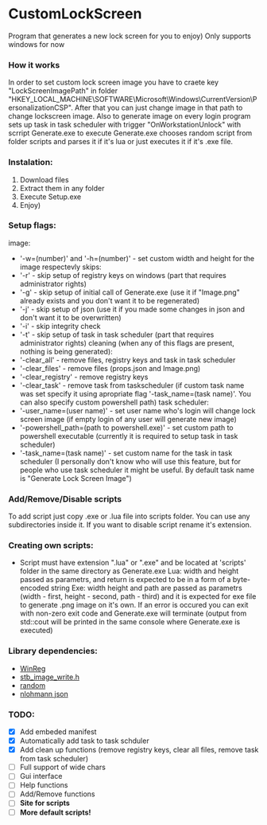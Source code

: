 # CustomLockScreen
 Program that generates a new lock screen for you to enjoy)
 Only supports windows for now

 ### How it works
 In order to set custom lock screen image you have to craete key "LockScreenImagePath" in folder "HKEY_LOCAL_MACHINE\SOFTWARE\Microsoft\Windows\CurrentVersion\PersonalizationCSP". After that you can just change image in that path to change lockscreen image.
 Also to generate image on every login program sets up task in task scheduler with trigger "OnWorkstationUnlock" with scrript Generate.exe to execute
 Generate.exe chooses random script from folder scripts and parses it if it's lua or just executes it if it's .exe file.

 ### Instalation:
 1. Download files
 2. Extract them in any folder
 3. Execute Setup.exe
 4. Enjoy)

 ### Setup flags:
 image:
 - '-w=(number)' and '-h=(number)' - set custom width and height for the image respectevly
 skips:
 - '-r' - skip setup of registry keys on windows (part that requires administrator rights)
 - '-g' - skip setup of initial call of Generate.exe (use it if "Image.png" already exists and you don't want it to be regenerated)
 - '-j' - skip setup of json (use it if you made some changes in json and don't want it to be overwritten)
 - '-i' - skip integrity check
 - '-t' - skip setup of task in task scheduler (part that requires administrator rights)
 cleaning (when any of this flags are present, nothing is being generated):
 - '-clear_all' - remove files, registry keys and task in task scheduler
 - '-clear_files' - remove files (props.json and Image.png)
 - '-clear_registry' - remove registry keys
 - '-clear_task' - remove task from taskscheduler (if custom task name was set specify it using apropriate flag '-task_name=(task name)'. You can also specify custom powershell path)
 task scheduler:
 - '-user_name=(user name)' - set user name who's login will change lock screen image (if empty login of any user will generate new image)
 - '-powershell_path=(path to powershell.exe)' - set custom path to powershell executable (currently it is required to setup task in task scheduler)
 - '-task_name=(task name)' - set custom name for the task in task scheduler (I personally don't know who will use this feature, but for people who use task scheduler it might be useful. By default task name is "Generate Lock Screen Image")

 ### Add/Remove/Disable scripts
 To add script just copy .exe or .lua file into scripts folder. You can use any subdirectories inside it.
 If you want to disable script rename it's extension.

 ### Creating own scripts:
 - Script must have extension ".lua" or ".exe" and be located at 'scripts' folder in the same directory as Generate.exe
 Lua:
 width and height passed as parametrs, and return is expected to be in a form of a byte-encoded string
 Exe:
 width height and path are passed as parametrs (width - first, height - second, path - third) and it is expected for exe file to generate .png image on it's own.
 If an error is occured you can exit with non-zero exit code and Generate.exe will terminate (output from std::cout will be printed in the same console where Generate.exe is executed)
 

 ### Library dependencies:
 - [WinReg](https://github.com/GiovanniDicanio/WinReg)
 - [stb_image_write.h](https://github.com/nothings/stb/blob/master/stb_image_write.h)
 - [random](https://github.com/ilqvya/random)
 - [nlohmann json](https://github.com/nlohmann/json)

 ### TODO:
 - [x] Add embeded manifest
 - [x] Automatically add task to task schduler
 - [x] Add clean up functions (remove registry keys, clear all files, remove task from task scheduler)
 - [ ] Full support of wide chars
 - [ ] Gui interface
 - [ ] Help functions
 - [ ] Add/Remove functions
 - [ ] <b>Site for scripts<b>
 - [ ] More default scripts!
